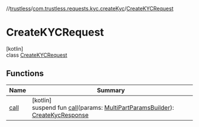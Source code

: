 //[trustless](../../../index.md)/[com.trustless.requests.kyc.createKyc](../index.md)/[CreateKYCRequest](index.md)

# CreateKYCRequest

[kotlin]\
class [CreateKYCRequest](index.md)

## Functions

| Name | Summary |
|---|---|
| [call](call.md) | [kotlin]<br>suspend fun [call](call.md)(params: [MultiPartParamsBuilder](../../com.trustless.params/-multi-part-params-builder/index.md)): [CreateKycResponse](../-create-kyc-response/index.md) |
